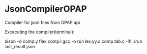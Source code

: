 # JsonCompilerOPAP
Compiler for json files from OPAP api


Excecuting the compiler(terminal): 

bison -d comp.y
flex comp.l
gcc -o run lex.yy.c comp.tab.c -lfl
./run last_result.json


